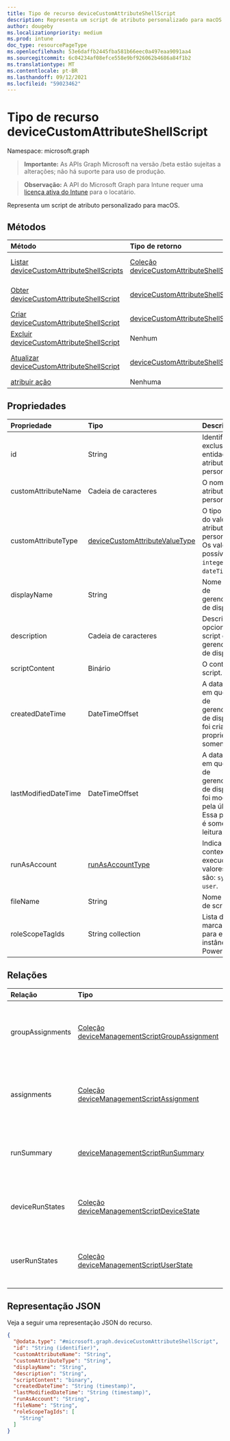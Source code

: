 ```yaml
---
title: Tipo de recurso deviceCustomAttributeShellScript
description: Representa um script de atributo personalizado para macOS.
author: dougeby
ms.localizationpriority: medium
ms.prod: intune
doc_type: resourcePageType
ms.openlocfilehash: 53e6daffb2445fba581b66eec0a497eaa9091aa4
ms.sourcegitcommit: 6c04234af08efce558e9bf926062b4686a84f1b2
ms.translationtype: MT
ms.contentlocale: pt-BR
ms.lasthandoff: 09/12/2021
ms.locfileid: "59023462"
---
```

# <a name="devicecustomattributeshellscript-resource-type"></a>Tipo de recurso deviceCustomAttributeShellScript

Namespace: microsoft.graph

> **Importante:** As APIs Graph Microsoft na versão /beta estão sujeitas a alterações; não há suporte para uso de produção.

> **Observação:** A API do Microsoft Graph para Intune requer uma [licença ativa do Intune](https://go.microsoft.com/fwlink/?linkid=839381) para o locatário.

Representa um script de atributo personalizado para macOS.

## <a name="methods"></a>Métodos
|Método|Tipo de retorno|Descrição|
|:---|:---|:---|
|[Listar deviceCustomAttributeShellScripts](../api/intune-devices-devicecustomattributeshellscript-list.md)|[Coleção deviceCustomAttributeShellScript](../resources/intune-devices-devicecustomattributeshellscript.md)|Listar propriedades e relações dos [objetos deviceCustomAttributeShellScript.](../resources/intune-devices-devicecustomattributeshellscript.md)|
|[Obter deviceCustomAttributeShellScript](../api/intune-devices-devicecustomattributeshellscript-get.md)|[deviceCustomAttributeShellScript](../resources/intune-devices-devicecustomattributeshellscript.md)|Leia propriedades e relações do [objeto deviceCustomAttributeShellScript.](../resources/intune-devices-devicecustomattributeshellscript.md)|
|[Criar deviceCustomAttributeShellScript](../api/intune-devices-devicecustomattributeshellscript-create.md)|[deviceCustomAttributeShellScript](../resources/intune-devices-devicecustomattributeshellscript.md)|Crie um novo [objeto deviceCustomAttributeShellScript.](../resources/intune-devices-devicecustomattributeshellscript.md)|
|[Excluir deviceCustomAttributeShellScript](../api/intune-devices-devicecustomattributeshellscript-delete.md)|Nenhum|Exclui um [deviceCustomAttributeShellScript](../resources/intune-devices-devicecustomattributeshellscript.md).|
|[Atualizar deviceCustomAttributeShellScript](../api/intune-devices-devicecustomattributeshellscript-update.md)|[deviceCustomAttributeShellScript](../resources/intune-devices-devicecustomattributeshellscript.md)|Atualize as propriedades de [um objeto deviceCustomAttributeShellScript.](../resources/intune-devices-devicecustomattributeshellscript.md)|
|[atribuir ação](../api/intune-devices-devicecustomattributeshellscript-assign.md)|Nenhuma|Ainda não documentado|

## <a name="properties"></a>Propriedades
|Propriedade|Tipo|Descrição|
|:---|:---|:---|
|id|String|Identificador exclusivo da entidade de atributo personalizado.|
|customAttributeName|Cadeia de caracteres|O nome do atributo personalizado.|
|customAttributeType|[deviceCustomAttributeValueType](../resources/intune-devices-devicecustomattributevaluetype.md)|O tipo esperado do valor do atributo personalizado. Os valores possíveis são: `integer`, `string`, `dateTime`.|
|displayName|String|Nome do script de gerenciamento de dispositivos.|
|description|Cadeia de caracteres|Descrição opcional para o script de gerenciamento de dispositivos.|
|scriptContent|Binário|O conteúdo do script.|
|createdDateTime|DateTimeOffset|A data e a hora em que o script de gerenciamento de dispositivos foi criado. Essa propriedade é somente leitura.|
|lastModifiedDateTime|DateTimeOffset|A data e a hora em que o script de gerenciamento de dispositivos foi modificado pela última vez. Essa propriedade é somente leitura.|
|runAsAccount|[runAsAccountType](../resources/intune-shared-runasaccounttype.md)|Indica o tipo de contexto de execução. Os valores possíveis são: `system` e `user`.|
|fileName|String|Nome do arquivo de script.|
|roleScopeTagIds|String collection|Lista de IDs de marca de escopo para esta instância do PowerShellScript.|

## <a name="relationships"></a>Relações
|Relação|Tipo|Descrição|
|:---|:---|:---|
|groupAssignments|[Coleção deviceManagementScriptGroupAssignment](../resources/intune-devices-devicemanagementscriptgroupassignment.md)|A lista de atribuições de grupo para o script de gerenciamento de dispositivos.|
|assignments|[Coleção deviceManagementScriptAssignment](../resources/intune-devices-devicemanagementscriptassignment.md)|A lista de atribuições de grupo para o script de gerenciamento de dispositivos.|
|runSummary|[deviceManagementScriptRunSummary](../resources/intune-devices-devicemanagementscriptrunsummary.md)|Execute o resumo do script de gerenciamento de dispositivos.|
|deviceRunStates|[Coleção deviceManagementScriptDeviceState](../resources/intune-devices-devicemanagementscriptdevicestate.md)|Lista de estados de executar para esse script em todos os dispositivos.|
|userRunStates|[Coleção deviceManagementScriptUserState](../resources/intune-devices-devicemanagementscriptuserstate.md)|Lista de estados de executar para esse script em todos os usuários.|

## <a name="json-representation"></a>Representação JSON
Veja a seguir uma representação JSON do recurso.
<!-- {
  "blockType": "resource",
  "keyProperty": "id",
  "@odata.type": "microsoft.graph.deviceCustomAttributeShellScript"
}
-->
``` json
{
  "@odata.type": "#microsoft.graph.deviceCustomAttributeShellScript",
  "id": "String (identifier)",
  "customAttributeName": "String",
  "customAttributeType": "String",
  "displayName": "String",
  "description": "String",
  "scriptContent": "binary",
  "createdDateTime": "String (timestamp)",
  "lastModifiedDateTime": "String (timestamp)",
  "runAsAccount": "String",
  "fileName": "String",
  "roleScopeTagIds": [
    "String"
  ]
}
```




